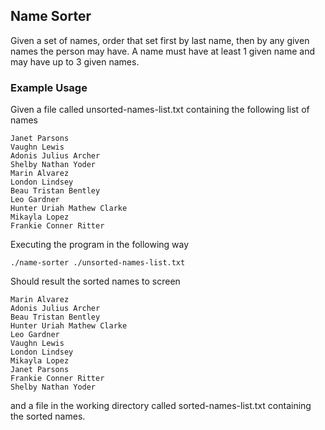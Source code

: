 ## Name Sorter
Given a set of names, order that set first by last name, then by any given names the person may have. A name must have at least 1 given name and may have up to 3 given names.

### Example Usage
Given a file called unsorted-names-list.txt containing the following list of names
```
Janet Parsons
Vaughn Lewis
Adonis Julius Archer
Shelby Nathan Yoder
Marin Alvarez
London Lindsey
Beau Tristan Bentley
Leo Gardner
Hunter Uriah Mathew Clarke
Mikayla Lopez
Frankie Conner Ritter
```

Executing the program in the following way
```
./name-sorter ./unsorted-names-list.txt
```

Should result the sorted names to screen
```
Marin Alvarez
Adonis Julius Archer
Beau Tristan Bentley
Hunter Uriah Mathew Clarke
Leo Gardner
Vaughn Lewis
London Lindsey
Mikayla Lopez
Janet Parsons
Frankie Conner Ritter
Shelby Nathan Yoder
```
and a file in the working directory called sorted-names-list.txt containing the sorted names.
